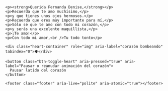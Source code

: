 <html lang="es">
<head>
<meta charset="UTF-8" />
<meta name="viewport" content="width=device-width, initial-scale=1" />
<title>Carta en tonos morados con corazón grande</title>
<style>
  @import url('https://fonts.googleapis.com/css2?family=Indie+Flower&display=swap');

  body {
    display: flex;
    justify-content: center;
    align-items: center;
    height: 100vh;
    background: linear-gradient(135deg, #e9dbf7 0%, #f0e6fa 100%);
    font-family: 'Segoe UI', Tahoma, Geneva, Verdana, sans-serif;
    margin: 0;
    padding: 20px;
    overflow: hidden;
    position: relative;
  }

  /* Sparkle/glow effect around letter */
  .letter {
    background: #f7f0ff;
    border-radius: 12px;
    padding: 35px 40px 30px 40px;
    box-shadow:
      0 0 10px 2px #a88fff88,
      0 4px 18px rgba(121, 63, 182, 0.3);
    max-width: 400px;
    font-size: 1.2rem;
    color: #4b2e83;
    line-height: 1.75;
    opacity: 0;
    transform: translateY(30px);
    animation: fadeSlideIn 1.8s forwards;
    position: relative;
    font-family: 'Indie Flower', cursive;
  }

  /* Sparkle particles */
  .sparkle {
    position: absolute;
    width: 6px;
    height: 6px;
    background: #b08aff;
    border-radius: 50%;
    filter: drop-shadow(0 0 5px #b08aff);
    animation: sparkleAnim 2.5s infinite;
    opacity: 0.85;
  }

  /* Different delays and positions for sparkles */
  .sparkle1 {
    top: 10px; left: 10px;
    animation-delay: 0s;
  }
  .sparkle2 {
    top: 45px; right: 30px;
    animation-delay: 0.8s;
  }
  .sparkle3 {
    bottom: 40px; left: 25px;
    animation-delay: 1.5s;
  }
  .sparkle4 {
    bottom: 20px; right: 20px;
    animation-delay: 2.1s;
  }

  @keyframes sparkleAnim {
    0%, 100% { opacity: 0.85; transform: scale(1) rotate(0deg); }
    50% { opacity: 0; transform: scale(1.5) rotate(90deg);}
  }

  /* Text paragraphs styling */
  .letter p {
    margin: 0.5em 0;
    opacity: 0;
    transform: translateY(15px);
    animation: paragraphFadeUp 0.8s forwards;
  }
  .letter p:nth-child(1) { animation-delay: 1.9s; }
  .letter p:nth-child(2) { animation-delay: 2.1s; }
  .letter p:nth-child(3) { animation-delay: 2.3s; }
  .letter p:nth-child(4) { animation-delay: 2.5s; }
  .letter p:nth-child(5) { animation-delay: 2.7s; }
  .letter p:nth-child(6) { animation-delay: 2.9s; }
  .letter p:nth-child(7) { animation-delay: 3.1s; }
  .letter p:nth-child(8) { animation-delay: 3.3s; }

  @keyframes paragraphFadeUp {
    to {
      opacity: 1;
      transform: translateY(0);
    }
  }

  /* Heart container */
  .heart-container {
    margin-top: 24px;
    font-size: 5rem; /* bigger heart */
    text-align: center;
    color: #7b3fdb;
    user-select: none;
    filter: drop-shadow(0 0 6px #9256ff);
    cursor: pointer;
    animation: heartbeat 1.4s infinite;
  }
  .heart-container.paused {
    animation-play-state: paused;
    color: #a28add;
    filter: drop-shadow(0 0 3px #b3a6ff);
  }

  /* Heartbeat animation */
  @keyframes heartbeat {
    0%, 100% {
      transform: scale(1);
      color: #7b3fdb;
      text-shadow:
        0 0 8px #7b3fdb,
        0 0 16px #7b3fdb,
        0 0 24px #7b3fdb;
    }
    25% {
      transform: scale(1.3);
      color: #b08aff;
      text-shadow:
        0 0 16px #b08aff,
        0 0 24px #b08aff,
        0 0 32px #b08aff;
    }
    50% {
      transform: scale(1);
      color: #7b3fdb;
      text-shadow:
        0 0 8px #7b3fdb,
        0 0 16px #7b3fdb,
        0 0 24px #7b3fdb;
    }
  }

  /* Fade+slide in for letter */
  @keyframes fadeSlideIn {
    to {
      opacity: 1;
      transform: translateY(0);
    }
  }

  /* Footer with date */
  .footer {
    margin-top: 30px;
    font-size: 0.85rem;
    text-align: center;
    color: #6a4f9c;
    font-style: italic;
    font-family: 'Segoe UI', Tahoma, Geneva, Verdana, sans-serif;
  }

  /* Button styling */
  .btn-toggle-heart {
    margin: 18px auto 0;
    display: block;
    background: #7b3fdb;
    color: white;
    border: none;
    border-radius: 20px;
    padding: 10px 24px;
    font-size: 1rem;
    cursor: pointer;
    box-shadow: 0 2px 8px #9759ff;
    transition: background-color 0.3s, box-shadow 0.3s;
  }
  .btn-toggle-heart:hover {
    background: #9256ff;
    box-shadow: 0 2px 14px #b18aff;
  }

</style>
</head>
<body>
  <article class="letter" role="article" aria-label="Carta de amor para Fernanda Denise">
    <span class="sparkle sparkle1"></span>
    <span class="sparkle sparkle2"></span>
    <span class="sparkle sparkle3"></span>
    <span class="sparkle sparkle4"></span>

    <p><strong>Querida Fernanda Denise,</strong></p>
    <p>Recuerda que te amo muchísimo,</p>
    <p>y que tienes unos ojos hermosos.</p>
    <p>Recuerda que eres muy importante para mí,</p>
    <p>Sólo sé que te amo con todo mi corazón,</p>
    <p>y serás una excelente maquillista,</p>
    <p>¡Te amo!</p>
    <p>Con todo mi amor,<br />Tu todo tonto</p>

    <div class="heart-container" role="img" aria-label="corazón bombeando" tabindex="0">🫀</div>

    <button class="btn-toggle-heart" aria-pressed="true" aria-label="Pausar o reanudar animación del corazón">
      Pausar latido del corazón
    </button>

    <footer class="footer" aria-live="polite" aria-atomic="true"></footer>
  </article>

  <script>
    const heart = document.querySelector('.heart-container');
    const btn = document.querySelector('.btn-toggle-heart');
    const footer = document.querySelector('.footer');

    btn.addEventListener('click', () => {
      const isPaused = heart.classList.toggle('paused');

      if (isPaused) {
        btn.textContent = 'Reanudar latido del corazón';
        btn.setAttribute('aria-pressed', 'false');
        footer.textContent = 'Animación del corazón pausada';
      } else {
        btn.textContent = 'Pausar latido del corazón';
        btn.setAttribute('aria-pressed', 'true');
        footer.textContent = 'Animación del corazón reanudada';
      }
    });

    // Initialize footer date
    const today = new Date();
    footer.textContent = `Carta enviada el ${today.toLocaleDateString('es-ES', { year: 'numeric', month: 'long', day: 'numeric' })}`;
  </script>
</body>
</html>

```

